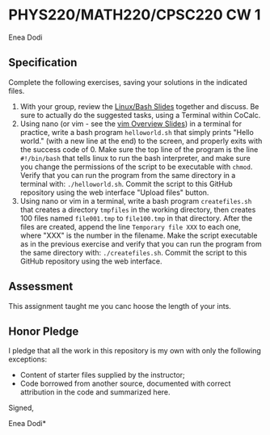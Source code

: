 # PHYS220/MATH220/CPSC220 CW 1

Enea Dodi

## Specification

Complete the following exercises, saving your solutions in the indicated files. 

1. With your group, review the [Linux/Bash Slides](https://slides.com/profdressel/linux-bash-overview) together and discuss. Be sure to actually do the suggested tasks, using a Terminal within CoCalc.
1. Using nano (or vim - see the [vim Overview Slides](https://slides.com/profdressel/vim-overview)) in a terminal for practice, write a bash program ```helloworld.sh``` that simply prints "Hello world." (with a new line at the end) to the screen, and properly exits with the success code of 0. Make sure the top line of the program is the line ```#!/bin/bash``` that tells linux to run the bash interpreter, and make sure you change the permissions of the script to be executable with ```chmod```. Verify that you can run the program from the same directory in a terminal with: ```./helloworld.sh```. Commit the script to this GitHub repository using the web interface "Upload files" button.
1. Using nano or vim in a terminal, write a bash program ```createfiles.sh``` that creates a directory ```tmpfiles``` in the working directory, then creates 100 files named ```file001.tmp``` to ```file100.tmp``` in that directory. After the files are created, append the line ```Temporary file XXX``` to each one, where "XXX" is the number in the filename. Make the script executable as in the previous exercise and verify that you can run the program from the same directory with: ```./createfiles.sh```. Commit the script to this GitHub repository using the web interface.

## Assessment

This assignment taught me you canc hoose the length of your ints.



## Honor Pledge

I pledge that all the work in this repository is my own with only the following exceptions:

* Content of starter files supplied by the instructor;
* Code borrowed from another source, documented with correct attribution in the code and summarized here.

Signed,

Enea Dodi*
